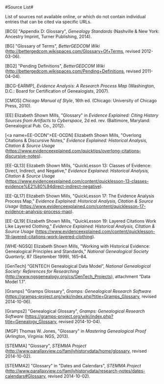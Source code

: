 #Source List#

List of sources not available online, or which do not contain individual entries that can be cited via specific URLs.

\[<a name="BCG">BCG</a>\] "Appendix D: Glossary", *Genealogy Standards* (Nashville & New York: Ancestry Imprint, Turner Publishing, 2014). 

\[<a name="BG">BG</a>\] "Glossary of Terms", *BetterGEDCOM Wiki* (http://bettergedcom.wikispaces.com/Glossary+Of+Terms, revised 2012-03-06).

\[<a name="BG2">BG2</a>\] "Pending Definitions", *BetterGEDCOM Wiki* (http://bettergedcom.wikispaces.com/Pending+Definitions, revised 2011-04-04).

\[<a name="BCG-EARPM">BCG-EARMP</a>\], *Evidence Analysis: A Research Process Map* (Washington, D.C.: Board for Certification of Genealogists, 2007). 

\[<a name="CMOS">CMOS</a>\] *Chicago Manual of Style*, 16th ed. (Chicago: University of Chicago Press, 2010).

\[<a name="EE">EE</a>\] Elizabeth Shown Mills, "Glossary" in *Evidence Explained: Citing History Sources from Artifacts to Cyberspace,* 2d ed. rev. (Baltimore, Maryland: Genealogical Pub. Co., 2012).

\[<a name=EE-OCDN">EE-OCDN</a>\] Elizabeth Shown Mills, "Overlong Citations & Discursive Notes," *Evidence Explained: Historical Analysis, Citation & Source Usage* (https://www.evidenceexplained.com/quicktips/overlong-citations-discursive-notes).

\[<a name="EE-QL13">EE-QL13</a>\] Elizabeth Shown Mills, "QuickLesson 13: Classes of Evidence: Direct, Indirect, and Negative," *Evidence Explained: Historical Analysis, Citation & Source Usage* (https://www.evidenceexplained.com/content/quicklesson-13-classes-evidence%E2%80%94direct-indirect-negative).

\[<a name="EE-QL17">EE-QL17</a>\] Elizabeth Shown Mills, "QuickLesson 17: The Evidence Analysis Process Map," *Evidence Explained: Historical Analysis, Citation & Source Usage* (https://www.evidenceexplained.com/content/quicklesson-17-evidence-analysis-process-map).

\[<a name="EE-QL19">EE-QL19</a>\] Elizabeth Shown Mills, "QuickLesson 19: Layered Citations Work Like Layered Clothing," *Evidence Explained: Historical Analysis, Citation & Source Usage* (https://www.evidenceexplained.com/content/quicklesson-19-layered-citations-work-layered-clothing).

\[<a name="WHE-NGSQ">WHE-NGSQ</a>\] Elizabeth Shown Mills, "Working with Historical Evidence: Genealogical Principles and Standards," *National Genealogical Society Quarterly*, 87 (September 1999), 165–84.

\[<a name="GenTech">GenTech</a>\] “GENTECH Genealogical Data Model”, *National Genealogical Society: References for Researching* (http://www.ngsgenealogy.org/cs/GenTech_Projects), attachment “Data Model 1.1”.

\[<a name="Gramps">Gramps</a>\] "Gramps Glossary", *Gramps: Genealogical Research Software* (https://gramps-project.org/wiki/index.php?title=Gramps_Glossary, revised 2014-10-06).

\[<a name="Gramps2">Gramps2</a>\] "Genealogical Glossary", *Gramps: Genealogical Research Software* (https://gramps-project.org/wiki/index.php?title=Genealogy_Glossary, revised 2014-10-04).

\[<a name="MGP">MGP</a>\] Thomas W. Jones, "Glossary" in *Mastering Genealogical Proof* (Arlington, Virginia: NGS, 2013).

\[<a name="STEMMA">STEMMA</a>\] "Glossary", *STEMMA Project* (http://www.parallaxview.co/familyhistorydata/home/glossary, revised 2014-10-02).

\[<a name="STEMMA2">STEMMA2</a>\] "Glossary" in "Dates and Calendars", *STEMMA Project* (http://www.parallaxview.co/familyhistorydata/research-notes/dates-calendars#Glossary, revised 2014-10-02).
